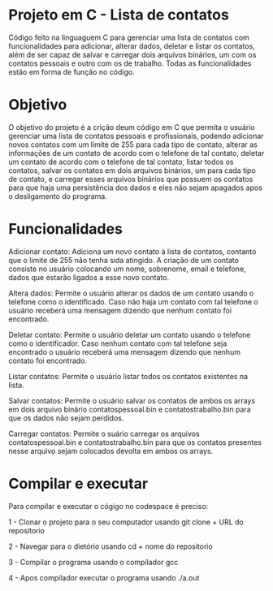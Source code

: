 # Projeto em C - Lista de contatos

Código feito na linguaguem C para gerenciar uma lista de contatos com funcionalidades para adicionar, alterar dados, deletar e listar os contatos, além de ser capaz de salvar e carregar dois arquivos binários, um com os contatos pessoais e outro com os de trabalho. Todas as funcionalidades estão em forma de função no código.

# Objetivo

O objetivo do projeto é a crição deum código em C que permita o usuário gerenciar uma lista de contatos pessoais e profissionais, podendo adicionar novos contatos com um limite de 255 para cada tipo de contato, alterar as informações de um contato de acordo com o telefone de tal contato, deletar um contato de acordo com o telefone de tal contato, listar todos os contatos, salvar os contatos em dois arquivos binários, um para cada tipo de contato, e carregar esses arquivos binários que possuem os contatos para que haja uma persistência dos dados e eles não sejam apagados apos o desligamento do programa.

# Funcionalidades

Adicionar contato: Adiciona um novo contato à lista de contatos, contanto que o limite de 255 não tenha sida atingido. A criação de um contato consiste no usuário colocando um nome, sobrenome, email e telefone, dados que estarão ligados a esse novo contato.

Altera dados: Permite o usuário alterar os dados de um contato usando o telefone como o identificado. Caso não haja um contato com tal telefone o usuário receberá uma mensagem dizendo que nenhum contato foi encontrado.

Deletar contato: Permite o usuário deletar um contato usando o telefone como o identificador. Caso nenhum contato com tal telefone seja encontrado o usuário receberá uma mensagem dizendo que nenhum contato foi encontrado.

Listar contatos: Permite o usuário listar todos os contatos existentes na lista.

Salvar contatos: Permite o usuário salvar os contatos de ambos os arrays em dois arquivo binário contatospessoal.bin e contatostrabalho.bin para que os dados não sejam perdidos.

Carregar contatos: Permite o suário carregar os arquivos contatospessoal.bin e contatostrabalho.bin para que os contatos presentes nesse arquivo sejam colocados devolta em ambos os arrays.

# Compilar e executar

Para compilar e executar o cógigo no codespace é preciso:

1 - Clonar o projeto para o seu computador usando git clone + URL do repositorio

2 - Navegar para o dietório usando cd + nome do repositorio

3 - Compilar o programa usando o compilador gcc

4 - Apos compilador executar o programa usando ./a.out
